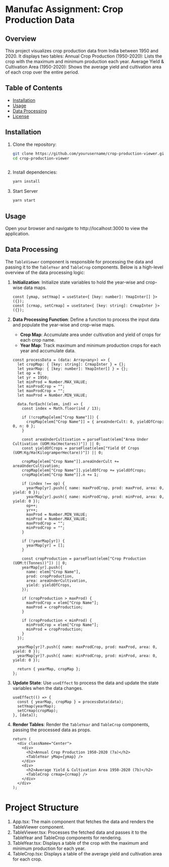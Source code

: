 # Manufac Assignment: Crop Production Data 
## Overview
This project visualizes crop production data from India between 1950 and 2020. It displays two tables:
Annual Crop Production (1950-2020): Lists the crop with the maximum and minimum production each year.
Average Yield & Cultivation Area (1950-2020): Shows the average yield and cultivation area of each crop over the entire period.

## Table of Contents

- [Installation](#installation)
- [Usage](#usage)
- [Data Processing](#data-processing)
- [License](#license)

## Installation

1. Clone the repository:

   ```sh
   git clone https://github.com/yourusername/crop-production-viewer.git
   cd crop-production-viewer



2. Install dependencies:

    ```sh
    yarn install


3. Start Server
    ```sh
    yarn start

## Usage

Open your browser and navigate to http://localhost:3000 to view the application.


## Data Processing

The `TableViewer` component is responsible for processing the data and passing it to the `TableYear` and `TableCrop` components. Below is a high-level overview of the data processing logic:

1. **Initialization**: Initialize state variables to hold the year-wise and crop-wise data maps.

    ```tsx
    const [ymap, setYmap] = useState<{ [key: number]: YmapInter[] }>({});
    const [crmap, setCrmap] = useState<{ [key: string]: CrmapInter }>({});
    ```

2. **Data Processing Function**: Define a function to process the input data and populate the year-wise and crop-wise maps.

    - **Crop Map**: Accumulate area under cultivation and yield of crops for each crop name.
    - **Year Map**: Track maximum and minimum production crops for each year and accumulate data.

    ```tsx
    const processData = (data: Array<any>) => {
      let cropMap: { [key: string]: CrmapInter } = {};
      let yearMap: { [key: number]: YmapInter[] } = {};
      let op = 0;
      let yr = 1950;
      let minProd = Number.MAX_VALUE;
      let minProdCrop = "";
      let maxProdCrop = "";
      let maxProd = Number.MIN_VALUE;

      data.forEach((elem, ind) => {
        const index = Math.floor(ind / 13);

        if (!cropMap[elem["Crop Name"]]) {
          cropMap[elem["Crop Name"]] = { areaUnderCult: 0, yieldOfCrop: 0, n: 0 };
        }

        const areaUnderCultivation = parseFloat(elem["Area Under Cultivation (UOM:Ha(Hectares))"]) || 0;
        const yieldOfCrops = parseFloat(elem["Yield Of Crops (UOM:Kg/Ha(KilogramperHectare))"]) || 0;

        cropMap[elem["Crop Name"]].areaUnderCult += areaUnderCultivation;
        cropMap[elem["Crop Name"]].yieldOfCrop += yieldOfCrops;
        cropMap[elem["Crop Name"]].n += 1;

        if (index !== op) {
          yearMap[yr].push({ name: maxProdCrop, prod: maxProd, area: 0, yield: 0 });
          yearMap[yr].push({ name: minProdCrop, prod: minProd, area: 0, yield: 0 });
          op++;
          yr++;
          maxProd = Number.MIN_VALUE;
          minProd = Number.MAX_VALUE;
          maxProdCrop = "";
          minProdCrop = "";
        }

        if (!yearMap[yr]) {
          yearMap[yr] = [];
        }

        const cropProduction = parseFloat(elem["Crop Production (UOM:t(Tonnes))"]) || 0;
        yearMap[yr].push({
          name: elem["Crop Name"],
          prod: cropProduction,
          area: areaUnderCultivation,
          yield: yieldOfCrops,
        });

        if (cropProduction > maxProd) {
          maxProdCrop = elem["Crop Name"];
          maxProd = cropProduction;
        }

        if (cropProduction < minProd) {
          minProdCrop = elem["Crop Name"];
          minProd = cropProduction;
        }
      });

      yearMap[yr]?.push({ name: maxProdCrop, prod: maxProd, area: 0, yield: 0 });
      yearMap[yr]?.push({ name: minProdCrop, prod: minProd, area: 0, yield: 0 });

      return { yearMap, cropMap };
    };
    ```

3. **Update State**: Use `useEffect` to process the data and update the state variables when the data changes.

    ```tsx
    useEffect(() => {
      const { yearMap, cropMap } = processData(data);
      setYmap(yearMap);
      setCrmap(cropMap);
    }, [data]);
    ```

4. **Render Tables**: Render the `TableYear` and `TableCrop` components, passing the processed data as props.

    ```tsx
    return (
      <div className="Center">
        <div>
          <h2>Annual Crop Production 1950-2020 (7a)</h2>
          <TableYear yMap={ymap} />
        </div>
        <div>
          <h2>Average Yield & Cultivation Area 1950-2020 (7b)</h2>
          <TableCrop crmap={crmap} />
        </div>
      </div>
    );
    ```


# Project Structure
1. App.tsx: The main component that fetches the data and renders the TableViewer component.<br/>
2. TableViewer.tsx: Processes the fetched data and passes it to the TableYear and TableCrop components for rendering.<br/>
3. TableYear.tsx: Displays a table of the crop with the maximum and minimum production for each year.<br/>
4. TableCrop.tsx: Displays a table of the average yield and cultivation area for each crop.<br/>